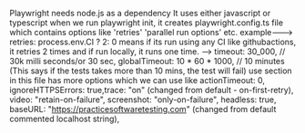 Playwright needs node.js as a dependency
It uses either javascript or typescript
when we run playwright init, it creates playwright.config.ts file which contains options like 'retries' 'parallel run options' etc.
example---> retries: process.env.CI ? 2: 0 means if its run using any CI like githubactions, it retries 2 times and if run locally, it runs one time.
-->   timeout: 30_000, // 30k milli seconds/or 30 sec,  globalTimeout: 10 * 60 * 1000, // 10 minutes (This says if the tests takes more than 10 mins, the test will fail)
use section in this file has more options which we can use like actionTimeout: 0, ignoreHTTPSErrors: true,trace: "on" (changed from default - on-first-retry),    video: "retain-on-failure",
    screenshot: "only-on-failure",    headless: true,     baseURL: "https://practicesoftwaretesting.com" (changed from default commented localhost string),

    
